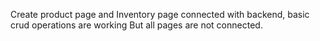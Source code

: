 Create product page and Inventory page connected with backend, basic crud operations are working
But all pages are not connected.